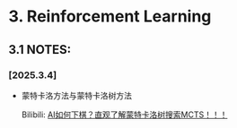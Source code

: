 # 3. Reinforcement Learning

## **3.1 NOTES:**

### [2025.3.4]

- 蒙特卡洛方法与蒙特卡洛树方法

    Bilibili: [AI如何下棋？直观了解蒙特卡洛树搜索MCTS！！！](https://www.bilibili.com/video/BV1JD4y1Q7mV)
